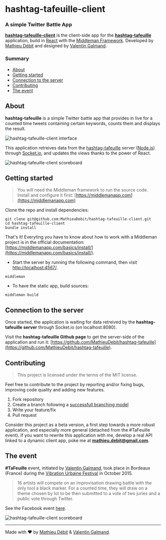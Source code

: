 # hashtag-tafeuille-client

### A simple Twitter Battle App
**[hashtag-tafeuille-client](https://github.com/MathieuDebit/hashtag-tafeuille-client)** is the client-side app for the **[hashtag-tafeuille](https://github.com/MathieuDebit/hashtag-tafeuille)** application, build in [React](https://facebook.github.io/react/) with the [Middleman Framework](https://middlemanapp.com). Developed by [Mathieu Débit](http://www.twitter.com/MathieuDebit) and designed by [Valentin Galmand](http://www.twitter.com/vgalmand).

### Summary
* [About](https://github.com/MathieuDebit/hashtag-tafeuille-client#about)
* [Getting started](https://github.com/MathieuDebit/hashtag-tafeuille-client#getting-started)
* [Connection to the server](https://github.com/MathieuDebit/hashtag-tafeuille-client#connection-to-the-server)
* [Contributing](https://github.com/MathieuDebit/hashtag-tafeuille-client#contributing)
* [The event](https://github.com/MathieuDebit/hashtag-tafeuille-client#the-event)


## About

**hashtag-tafeuille** is a simple Twitter battle app that provides in live for a counted time tweets containing certain keywords, counts them and displays the result.

![hashtag-tafeuille-client interface](http://i.imgur.com/XQHCVzp.png)

This application retreives data from the [hashtag-tafeuille](https://github.com/MathieuDebit/hashtag-tafeuille) server ([Node.js](http://nodejs.org/)) through [Socket.io](http://socket.io/), and updates the views thanks to the power of React.

![hashtag-tafeuille-client scoreboard](http://i.imgur.com/12YMx64.png)


## Getting started

> You will need the Middleman framework to run the source code. Install and configure it first: [https://middlemanapp.com](https://middlemanapp.com)

Clone the repo and install dependencies:

```
git clone git@github.com:MathieuDebit/hashtag-tafeuille-client.git
cd hashtag-tafeuille-client
bundle install
```

That's it! Everyting you have to know about how to work with a Middleman project is in the official documentation: [https://middlemanapp.com/basics/install/](https://middlemanapp.com/basics/install/).

- Start the server by running the following command, then visit [http://localhost:4567/](http://localhost:4567/).

```
middleman
```

- To have the static app, build sources:

```
middleman build
```

## Connection to the server

Once started, the application is waiting for data retreived by the **hashtag-tafeuille server** through Socket.io (on localhost:8080).

Visit the **hashtag-tafeuille Github page** to get the server-side of the application and run it: [https://github.com/MathieuDebit/hashtag-tafeuille](https://github.com/MathieuDebit/hashtag-tafeuille).

## Contributing

> This project is licensed under the terms of the MIT license.

Feel free to contribute to the project by reporting and/or fixing bugs, improving code quality and adding new features.

1. Fork repository
2. Create a branch following a [successfull branching model](http://nvie.com/posts/a-successful-git-branching-model/)
3. Write your feature/fix
4. Pull request

Consider this project as a beta version, a first step towards a more robust application, and especially more general (detached from the #TaFeuille event). If you want to rewrite this application with me, develop a real API linked to a dynamic client app, poke me at **mathieu.debit@gmail.com**.

## The event
**#TaFeuille** event, initiated by [Valentin Galmand](http://www.twitter.com/vgalmand), took place in Bordeaux (France) during the [Vibration Urbaine Festival](http://vibrations-urbaines.net) in October 2015.

> 16 artists will compete on an improvisation drawing battle with the only tool a black marker. For a counted time, they will draw on a theme chosen by lot to be then submitted to a vote of two juries and a public vote through Twitter.

See the Facebook event [here](https://www.facebook.com/events/620625374706794/).

![hashtag-tafeuille-client scoreboard](http://i.imgur.com/g34m1cr.png)

---
Made with ♥ by [Mathieu Débit](http://www.twitter.com/MathieuDebit) & [Valentin Galmand](http://www.twitter.com/vgalmand).
